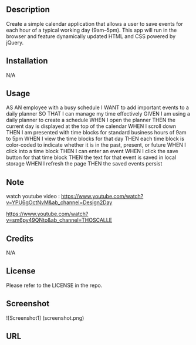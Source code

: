 
## Description 
Create a simple calendar application that allows a user to save events for each hour of a typical working day (9am–5pm). This app will run in the browser and feature dynamically updated HTML and CSS powered by jQuery.

## Installation
N/A

## Usage
AS AN employee with a busy schedule
I WANT to add important events to a daily planner
SO THAT I can manage my time effectively
GIVEN I am using a daily planner to create a schedule
WHEN I open the planner
THEN the current day is displayed at the top of the calendar
WHEN I scroll down
THEN I am presented with time blocks for standard business hours of 9am to 5pm
WHEN I view the time blocks for that day
THEN each time block is color-coded to indicate whether it is in the past, present, or future
WHEN I click into a time block
THEN I can enter an event
WHEN I click the save button for that time block
THEN the text for that event is saved in local storage
WHEN I refresh the page
THEN the saved events persist

## Note
watch youtube video : https://www.youtube.com/watch?v=YPU6gOctNvM&ab_channel=Design2Day

https://www.youtube.com/watch?v=sm6py49QNto&ab_channel=THOSCALLE

## Credits
N/A

## License
Please refer to the LICENSE in the repo.

## Screenshot
![Screenshot1] (screenshot.png)

## URL



